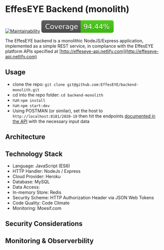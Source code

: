 # EffesEYE Backend (monolith)

[![Maintainability](https://api.codeclimate.com/v1/badges/2fe625744b3dee288cba/maintainability)](https://codeclimate.com/repos/5f8b5b5daa271c3997004343/maintainability) <img src="./tests/coverage/badge.svg">

The EffesEYE backend is a monolithic NodeJS/Express application, implemented as a simple REST service, in compliance with the EffesEYE platform APIs specified at [http://effeseye-api.netlify.com](http://effeseye-api.netlify.com)

## Usage

*   clone the repo: `git clone git@github.com:EffesEYE/backend-monolith.git`
*   cd into the repo folder: `cd backend-monolith`
*   run `npm install`
*   run `npm start:dev`
*   Using POSTMAN (or similar), set the host to `http://localhost:8181/2020-10` then hit the endpoints [documented in the API](http://effeseye-api.netlify.com) with the necessary input data

## Architecture

## Technology Stack

*   Language:  JavaScript (ES6)   
*   HTTP Handler:  NodeJs / Express
*   Cloud Provider:  Heroku
*   Database:  MySQL
*   Data Access: 
*   In-memory Store:  Redis
*   Security Scheme:  HTTP Authorization Header via JSON Web Tokens
*   Code Quality:  Code Climate
*   Monitoring:  Moesif.com

## Security Considerations

## Monitoring & Observerbility

